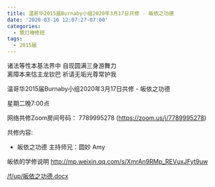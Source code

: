 ```yaml
---
title: 温哥华2015届Burnaby小组2020年3月17日共修 - 皈依之功德
date: '2020-03-16 12:07:27-07:00'
categories:
  - 慧灯禅修班
tags:
  - 2015届
---
```

诸法等性本基法界中 自现圆满三身游舞力   
离障本来怙主龙钦巴 祈请无垢光尊常护我

温哥华2015届Burnaby小组2020年3月17日共修 - 皈依之功德

星期二晚7:00点 

网络共修Zoom房间号码： 7789995278 (<https://zoom.us/j/7789995278>)

共修内容: 

- 皈依之功德
主持师兄：圆妙 Amy

皈依的学修说明 <http://mp.weixin.qq.com/s/XmrAn9RMp_REVuxJFyt9uw>

[/f/up/皈依之功德.docx](https://s3.ca-central-1.wasabisys.com/hddata/f.huidengchanxiu.net/hdv/f/up/皈依之功德.docx)